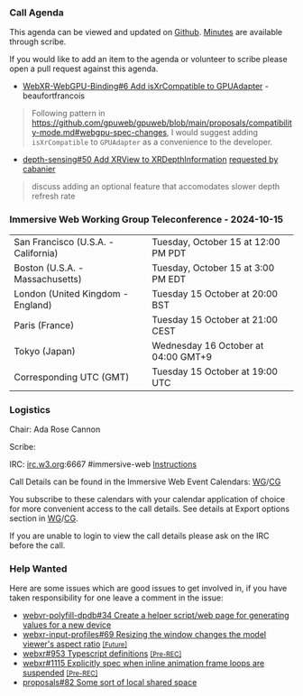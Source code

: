 ### Call Agenda

This agenda can be viewed and updated on [Github](https://github.com/immersive-web/administrivia/blob/main/meetings/2024/2024-10-15-Immersive_Web_Working_Group_Teleconference-agenda.md). [Minutes](https://www.w3.org/2024/10/15-immersive-web-minutes.html) are available through scribe.

If you would like to add an item to the agenda or volunteer to scribe please open a pull request against this agenda.

* [WebXR-WebGPU-Binding#6 Add isXrCompatible to GPUAdapter](https://github.com/immersive-web/WebXR-WebGPU-Binding/issues/6) - beaufortfrancois
> Following pattern in https://github.com/gpuweb/gpuweb/blob/main/proposals/compatibility-mode.md#webgpu-spec-changes, I would suggest adding `isXrCompatible` to `GPUAdapter` as a convenience to the developer. 
 >

* [depth-sensing#50 Add XRView to XRDepthInformation](https://github.com/immersive-web/depth-sensing/pull/50) [requested by cabanier](https://github.com/immersive-web/depth-sensing/pull/50#issuecomment-2386524454)
> discuss adding an optional feature that accomodates slower depth refresh rate

### Immersive Web Working Group Teleconference - 2024-10-15

<table>
<tr><td> San Francisco (U.S.A. - California) <td> Tuesday, October 15 at 12:00 PM PDT
<tr><td> Boston (U.S.A. - Massachusetts) <td> Tuesday, October 15 at 3:00 PM EDT
<tr><td> London (United Kingdom - England) <td> Tuesday 15 October at 20:00 BST
<tr><td> Paris (France) <td> Tuesday 15 October at 21:00 CEST
<tr><td> Tokyo (Japan) <td> Wednesday 16 October at 04:00 GMT+9
<tr><td> Corresponding UTC (GMT) <td> Tuesday 15 October at 19:00 UTC
</table>

### Logistics

Chair: Ada Rose Cannon

Scribe:

IRC: [irc.w3.org](https://irc.w3.org/):6667 #immersive-web [Instructions](https://github.com/immersive-web/administrivia/blob/main/IRC.md)

Call Details can be found in the Immersive Web Event Calendars: [WG](https://www.w3.org/groups/wg/immersive-web/calendar/)/[CG](https://www.w3.org/groups/cg/immersive-web/calendar/)

You subscribe to these calendars with your calendar application of choice for more convenient access to the call details. See details at Export options section in [WG](https://www.w3.org/groups/wg/immersive-web/calendar/#export)/[CG](https://www.w3.org/groups/cg/immersive-web/calendar/#export).

If you are unable to login to view the call details please ask on the IRC before the call.

### Help Wanted

Here are some issues which are good issues to get involved in, if you have taken responsibility for one leave a comment in the issue:

- [webvr-polyfill-dpdb#34 Create a helper script/web page for generating values for a new device](https://github.com/immersive-web/webvr-polyfill-dpdb/issues/34)
- [webxr-input-profiles#69 Resizing the window changes the model viewer's aspect ratio](https://github.com/immersive-web/webxr-input-profiles/issues/69) [<small>[Future]</small>](https://api.github.com/repos/immersive-web/webxr-input-profiles/milestones/4)
- [webxr#953 Typescript definitions](https://github.com/immersive-web/webxr/issues/953) [<small>[Pre-REC]</small>](https://api.github.com/repos/immersive-web/webxr/milestones/16)
- [webxr#1115 Explicitly spec when inline animation frame loops are suspended](https://github.com/immersive-web/webxr/issues/1115) [<small>[Pre-REC]</small>](https://api.github.com/repos/immersive-web/webxr/milestones/16)
- [proposals#82 Some sort of local shared space](https://github.com/immersive-web/proposals/issues/82)


              
